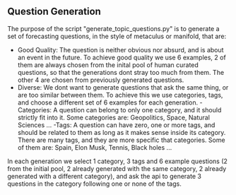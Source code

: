 ## Question Generation

The purpose of the script "generate_topic_questions.py" is to generate a set of forecasting questions, in the style of metaculus or manifold, that are:

 - Good Quality: The question is neither obvious nor absurd, and is about an event in the future. To achieve good quality we use 6 examples, 2 of them are always chosen from the inital pool of human curated questions, so that the generations dont stray too much from them. The other 4 are chosen from previously generated questions.
 - Diverse: We dont want to generate questions that ask the same thing, or are too similar between them. To achieve this we use categories, tags, and choose a different set of 6 examples for each generation.
   -Categories: A question can belong to only one category, and it should strictly fit into it. Some categories are: Geopolitics, Space, Natural Sciences ...
   -Tags: A question can have zero, one or more tags, and should be related to them as long as it makes sense inside its category. There are many tags, and they are more specific that categories. Some of them are: Spain, Elon Musk, Tennis, Black holes ...

In each generation we select 1 category, 3 tags and 6 example questions (2 from the initial pool, 2 already generated with the same category, 2 already generated with a different category), and ask the api to generate 3 questions in the category following one or none of the tags. 
